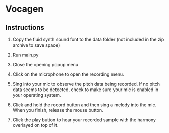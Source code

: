 # Vocagen

## Instructions

1. Copy the fluid synth sound font to the data folder (not included
   in the zip archive to save space)
   
2. Run main.py

3. Close the opening popup menu

4. Click on the microphone to open the recording menu.

5. Sing into your mic to observe the pitch data being recorded.  If
   no pitch data seems to be detected, check to make sure your mic
   is enabled in your operating system.
   
6. Click and hold the record button and then sing a melody into the
   mic.  When you finish, release the mouse button.
   
7. Click the play button to hear your recorded sample with the
   harmony overlayed on top of it.
